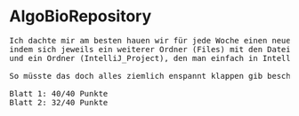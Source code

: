 # AlgoBioRepository

<pre>Ich dachte mir am besten hauen wir für jede Woche einen neuen Ordner
indem sich jeweils ein weiterer Ordner (Files) mit den Datein zu den Aufgaben 
und ein Ordner (IntelliJ_Project), den man einfach in IntelliJ als Project öffnen kann, befinden.

So müsste das doch alles ziemlich enspannt klappen gib bescheid wenn du was ändern willst.

Blatt 1: 40/40 Punkte
Blatt 2: 32/40 Punkte

</pre>

